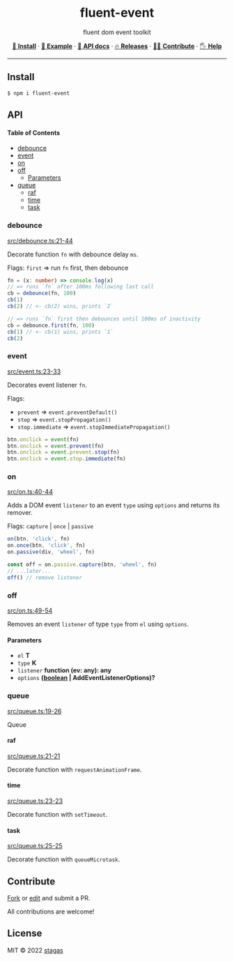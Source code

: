 <h1 align="center">fluent-event</h1>

<p align="center">
fluent dom event toolkit
</p>

<p align="center">
   <a href="#install">        🔧 <strong>Install</strong></a>
 · <a href="#example">        🧩 <strong>Example</strong></a>
 · <a href="#api">            📜 <strong>API docs</strong></a>
 · <a href="https://github.com/stagas/fluent-event/releases"> 🔥 <strong>Releases</strong></a>
 · <a href="#contribute">     💪🏼 <strong>Contribute</strong></a>
 · <a href="https://github.com/stagas/fluent-event/issues">   🖐️ <strong>Help</strong></a>
</p>

---

## Install

```sh
$ npm i fluent-event
```

## API

<!-- Generated by documentation.js. Update this documentation by updating the source code. -->

#### Table of Contents

- [debounce](#debounce)
- [event](#event)
- [on](#on)
- [off](#off)
  - [Parameters](#parameters)
- [queue](#queue)
  - [raf](#raf)
  - [time](#time)
  - [task](#task)

### debounce

[src/debounce.ts:21-44](https://github.com/stagas/fluent-event/blob/0af41bcb3e1e231920245accba69433ed3825a50/src/debounce.ts#L21-L44 'Source code on GitHub')

Decorate function `fn` with debounce delay `ms`.

Flags: `first` => run `fn` first, then debounce

```ts
fn = (x: number) => console.log(x)
// => runs `fn` after 100ms following last call
cb = debounce(fn, 100)
cb(1)
cb(2) // <- cb(2) wins, prints `2`

// => runs `fn` first then debounces until 100ms of inactivity
cb = debounce.first(fn, 100)
cb(1) // <- cb(1) wins, prints `1`
cb(2)
```

### event

[src/event.ts:23-33](https://github.com/stagas/fluent-event/blob/0af41bcb3e1e231920245accba69433ed3825a50/src/event.ts#L23-L33 'Source code on GitHub')

Decorates event listener `fn`.

Flags:

- `prevent` => `event.preventDefault()`
- `stop` => `event.stopPropagation()`
- `stop.immediate` => `event.stopImmediatePropagation()`

```ts
btn.onclick = event(fn)
btn.onclick = event.prevent(fn)
btn.onclick = event.prevent.stop(fn)
btn.onclick = event.stop.immediate(fn)
```

### on

[src/on.ts:40-44](https://github.com/stagas/fluent-event/blob/0af41bcb3e1e231920245accba69433ed3825a50/src/on.ts#L40-L44 'Source code on GitHub')

Adds a DOM event `listener` to an event `type` using `options` and returns its remover.

Flags: `capture` | `once` | `passive`

```ts
on(btn, 'click', fn)
on.once(btn, 'click', fn)
on.passive(div, 'wheel', fn)

const off = on.passive.capture(btn, 'wheel', fn)
// ...later...
off() // remove listener
```

### off

[src/on.ts:49-54](https://github.com/stagas/fluent-event/blob/0af41bcb3e1e231920245accba69433ed3825a50/src/on.ts#L49-L54 'Source code on GitHub')

Removes an event `listener` of type `type` from `el` using `options`.

#### Parameters

- `el` **T**&#x20;
- `type` **K**&#x20;
- `listener` **function (ev: any): any**&#x20;
- `options` **([boolean](https://developer.mozilla.org/docs/Web/JavaScript/Reference/Global_Objects/Boolean) | AddEventListenerOptions)?**&#x20;

### queue

[src/queue.ts:19-26](https://github.com/stagas/fluent-event/blob/0af41bcb3e1e231920245accba69433ed3825a50/src/queue.ts#L19-L26 'Source code on GitHub')

Queue

#### raf

[src/queue.ts:21-21](https://github.com/stagas/fluent-event/blob/0af41bcb3e1e231920245accba69433ed3825a50/src/queue.ts#L21-L21 'Source code on GitHub')

Decorate function with `requestAnimationFrame`.

#### time

[src/queue.ts:23-23](https://github.com/stagas/fluent-event/blob/0af41bcb3e1e231920245accba69433ed3825a50/src/queue.ts#L23-L23 'Source code on GitHub')

Decorate function with `setTimeout`.

#### task

[src/queue.ts:25-25](https://github.com/stagas/fluent-event/blob/0af41bcb3e1e231920245accba69433ed3825a50/src/queue.ts#L25-L25 'Source code on GitHub')

Decorate function with `queueMicrotask`.

## Contribute

[Fork](https://github.com/stagas/fluent-event/fork) or
[edit](https://github.dev/stagas/fluent-event) and submit a PR.

All contributions are welcome!

## License

MIT © 2022
[stagas](https://github.com/stagas)
